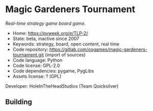 # Magic Gardeners Tournament

_Real-time strategy game board game._

- Home: https://pyweek.org/e/TLP-2/
- State: beta, inactive since 2007
- Keywords: strategy, board, open content, real time
- Code repository: https://gitlab.com/osgames/magic-gardeners-tournament.git (import of sources)
- Code language: Python
- Code license: GPL-2.0
- Code dependencies: pygame, PygLibs
- Assets license: ? (GPL)

Developer: HoleInTheHeadStudios (Team Quicksilver)

## Building
